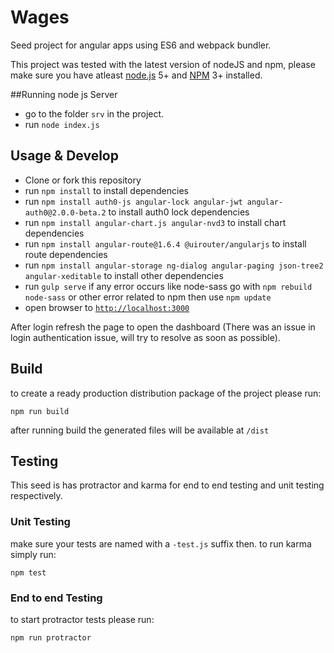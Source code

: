 # Wages

Seed project for angular apps using ES6 and webpack bundler.

This project was tested with the latest version of nodeJS and npm, please make sure you have atleast  [node.js](https://nodejs.org/) 5+ and [NPM](https://www.npmjs.com/) 3+ installed.

##Running node js Server
- go to the folder `srv` in the project.
- run `node index.js`

## Usage & Develop

- Clone or fork this repository
- run `npm install` to install dependencies
- run `npm install auth0-js angular-lock angular-jwt angular-auth0@2.0.0-beta.2` to install auth0 lock dependencies
- run `npm install angular-chart.js angular-nvd3` to install chart dependencies
- run `npm install angular-route@1.6.4 @uirouter/angularjs` to install route dependencies
- run `npm install angular-storage ng-dialog angular-paging json-tree2 angular-xeditable` to install other dependencies
- run `gulp serve` if any error occurs like node-sass go with `npm rebuild node-sass` or other error related to npm then use  `npm update`
- open browser to [`http://localhost:3000`](http://localhost:3000)




After login refresh the page to open the dashboard (There was an issue in login authentication issue, will try to resolve as soon as possible).

## Build

to create a ready production distribution package of the project please run:

```
npm run build
```

after running build the generated files will be available at `/dist`

## Testing

This seed is has protractor and karma for end to end testing and unit testing respectively.

### Unit Testing

make sure your tests are named with a `-test.js` suffix then. to run karma simply run:

```
npm test
```

### End to end Testing

to start protractor tests please run:

```
npm run protractor
```
